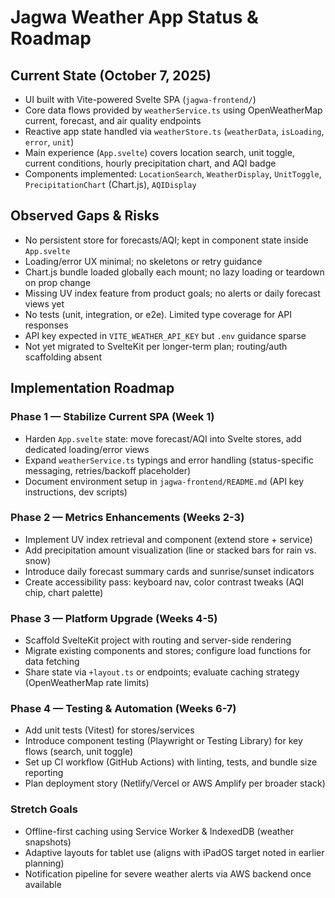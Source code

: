 # Jagwa Weather App Status & Roadmap

## Current State (October 7, 2025)
- UI built with Vite-powered Svelte SPA (`jagwa-frontend/`)
- Core data flows provided by `weatherService.ts` using OpenWeatherMap current, forecast, and air quality endpoints
- Reactive app state handled via `weatherStore.ts` (`weatherData`, `isLoading`, `error`, `unit`)
- Main experience (`App.svelte`) covers location search, unit toggle, current conditions, hourly precipitation chart, and AQI badge
- Components implemented: `LocationSearch`, `WeatherDisplay`, `UnitToggle`, `PrecipitationChart` (Chart.js), `AQIDisplay`

## Observed Gaps & Risks
- No persistent store for forecasts/AQI; kept in component state inside `App.svelte`
- Loading/error UX minimal; no skeletons or retry guidance
- Chart.js bundle loaded globally each mount; no lazy loading or teardown on prop change
- Missing UV index feature from product goals; no alerts or daily forecast views yet
- No tests (unit, integration, or e2e). Limited type coverage for API responses
- API key expected in `VITE_WEATHER_API_KEY` but `.env` guidance sparse
- Not yet migrated to SvelteKit per longer-term plan; routing/auth scaffolding absent

## Implementation Roadmap

### Phase 1 — Stabilize Current SPA (Week 1)
- Harden `App.svelte` state: move forecast/AQI into Svelte stores, add dedicated loading/error views
- Expand `weatherService.ts` typings and error handling (status-specific messaging, retries/backoff placeholder)
- Document environment setup in `jagwa-frontend/README.md` (API key instructions, dev scripts)

### Phase 2 — Metrics Enhancements (Weeks 2-3)
- Implement UV index retrieval and component (extend store + service)
- Add precipitation amount visualization (line or stacked bars for rain vs. snow)
- Introduce daily forecast summary cards and sunrise/sunset indicators
- Create accessibility pass: keyboard nav, color contrast tweaks (AQI chip, chart palette)

### Phase 3 — Platform Upgrade (Weeks 4-5)
- Scaffold SvelteKit project with routing and server-side rendering
- Migrate existing components and stores; configure load functions for data fetching
- Share state via `+layout.ts` or endpoints; evaluate caching strategy (OpenWeatherMap rate limits)

### Phase 4 — Testing & Automation (Weeks 6-7)
- Add unit tests (Vitest) for stores/services
- Introduce component testing (Playwright or Testing Library) for key flows (search, unit toggle)
- Set up CI workflow (GitHub Actions) with linting, tests, and bundle size reporting
- Plan deployment story (Netlify/Vercel or AWS Amplify per broader stack)

### Stretch Goals
- Offline-first caching using Service Worker & IndexedDB (weather snapshots)
- Adaptive layouts for tablet use (aligns with iPadOS target noted in earlier planning)
- Notification pipeline for severe weather alerts via AWS backend once available
